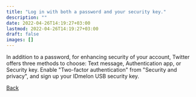 ```yaml
---
title: "Log in with both a password and your security key."
description: ""
date: 2022-04-26T14:19:27+03:00
lastmod: 2022-04-26T14:19:27+03:00
draft: false
images: []
---
```


<p>In addition to a password, for enhancing security of your account, Twitter offers three methods to choose: Text message, Authentication app, or Security key.
Enable "Two-factor authentication" from "Security and privacy", and sign up your IDmelon USB security key.</p>

<a id="back" role="button" class="btn btn-primary btn-lg d-block mb-3" href="http://docs.idmelon.com/pages/whichplatform/index.html">Back</a>

<style>

@media (max-width: 480px) {.navbar, .footer { display: none; }}
h1{
    color : #4395ec;
}
</style>
